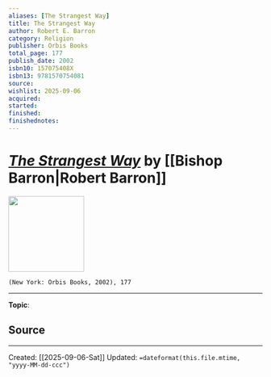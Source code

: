 ```yaml
---
aliases: [The Strangest Way]
title: The Strangest Way
author: Robert E. Barron
category: Religion
publisher: Orbis Books
total_page: 177
publish_date: 2002
isbn10: 157075408X
isbn13: 9781570754081
source: 
wishlist: 2025-09-06
acquired: 
started: 
finished: 
finishednotes: 
---
```

# *[The Strangest Way](https://bookstore.wordonfire.org/products/the-strangest-way)* by [[Bishop Barron|Robert Barron]]

<img src="https://bookstore.wordonfire.org/cdn/shop/products/The-Strangest-Way-SHOPIFY-Front.png?v=1676926113&width=2048" width=150>

`(New York: Orbis Books, 2002), 177`



--- 
**Topic**: 

**Source**
- 
 ---
Created: [[2025-09-06-Sat]]
Updated: `=dateformat(this.file.mtime, "yyyy-MM-dd-ccc")`